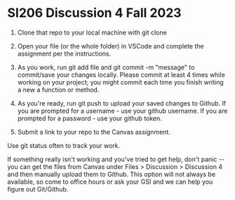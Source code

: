 # SI206 Discussion 4 Fall 2023 

1) Clone that repo to your local machine with git clone <url> 

2) Open your file (or the whole folder) in VSCode and complete the assignment per the instructions. 

3) As you work, run git add file and git commit -m "message" to commit/save your changes locally. Please commit at least 4 times while working on your project; you might commit each time you finish writing a new a function or method. 

4) As you're ready, run git push to upload your saved changes to Github.  If you are prompted for a username - use your github username.  If you are prompted for a password - use your github token.

5) Submit a link to your repo to the Canvas assignment.

Use git status often to track your work. 

If something really isn't working and you've tried to get help, don't panic -- you can get the files from Canvas under Files > Discussion > Discussion 4 and then manually upload them to Github. This option will not always be available, so come to office hours or ask your GSI and we can help you figure out Git/Github.
